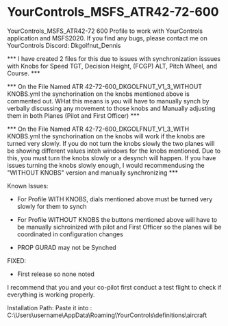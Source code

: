 # YourControls_MSFS_ATR42-72-600
YourControls_MSFS_ATR42-72 600
Profile to work with YourControls application and MSFS2020. If you find any bugs, please contact me on YourControls Discord: Dkgolfnut_Dennis

*** I have created 2 files for this due to issues with synchronization isssues with Knobs for Speed TGT, Decision Height, (FCGP) ALT, Pitch Wheel, and Course. ***

*** On the File Named ATR 42-72-600_DKGOLFNUT_V1_3_WITHOUT KNOBS.yml the synchorination on the knobs mentioned above is commented out. WHat this means is you will have to manually synch by verbally discussing any movement to those knobs and Manually adjusting them in both Planes (Pilot and First Officer) ***

*** On the File Named ATR 42-72-600_DKGOLFNUT_V1_3_WITH KNOBS.yml the synchorination on the knobs will work if the knobs are turned very slowly. If you do not turn the knobs slowly the two planes will be showing different values inteh windows for the knobs mentioned. Due to this, you must turn the knobs slowly or a desynch will happen. If you have issues turning the knobs slowly enough, I would recommendusing the "WITHOUT KNOBS" version and manually synchronizing ***

Known Issues:
- For Profile WITH KNOBS, dials mentioned above must be turned very slowly for them to synch

- For Profile WITHOUT KNOBS the buttons mentioned above will have to be manually sichroinized with pilot and First Officer so the planes will be coordinated in configuration changes

- PROP GURAD may not be Synched

FIXED:
- First release so none noted


I recommend that you and your co-pilot first conduct a test flight to check if everything is working properly.

Installation Path: Paste it into : C:\Users\username\AppData\Roaming\YourControls\definitions\aircraft

